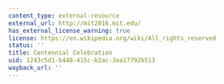 ```yaml
---
content_type: external-resource
external_url: http://mit2016.mit.edu/
has_external_license_warning: true
license: https://en.wikipedia.org/wiki/All_rights_reserved
status: ''
title: Centennial Celebration
uid: 1243c5d1-b448-415c-b2ac-3aa17792b513
wayback_url: ''
---
```

